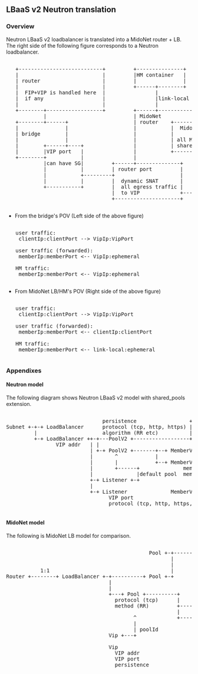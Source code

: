 ## LBaaS v2 Neutron translation

### Overview

Neutron LBaaS v2 loadbalancer is translated into a MidoNet router + LB.
The right side of the following figure corresponds to a Neutron
loadbalancer.

<pre>

   +---------------------------+         +---------------+
   |                           |         |HM container   |
   | router                    |         |               |
   |                           |         +------+--------+
   |  FIP+VIP is handled here  |                |
   |  if any                   |                |link-local addresses
   |                           |                |
   +--------+------------------+         +------+---------------+
            |                            | MidoNet              |
   +--------+------+                     | router    +----------+--------+
   |               |                     |           |  MidoNet LB       |
   | bridge        |                     |           |                   |
   |               |                     |           | all MidoNet VIPs  |
   |        +------+----+                |           | share the same IP |
   |        |VIP port   |                |           +----------+--------+
   +--------+           |                |                      |
            |can have SG|         +------+--------------+       |
            |           |         | router port         |       |
            |           +---------+                     |       |
            |           |         |  dynamic SNAT       |       |
            +-----------+         |  all egress traffic |       |
                                  |  to VIP             +-------+
                                  +---------------------+

</pre>

* From the bridge's POV (Left side of the above figure)

<pre>

   user traffic:
    clientIp:clientPort --> VipIp:VipPort

   user traffic (forwarded):
    memberIp:memberPort <-- VipIp:ephemeral

   HM traffic:
    memberIp:memberPort <-- VipIp:ephemeral

</pre>

* From MidoNet LB/HM's POV (Right side of the above figure)

<pre>

   user traffic:
    clientIp:clientPort --> VipIp:VipPort

   user traffic (forwarded):
    memberIp:memberPort <-- clientIp:clientPort

   HM traffic:
    memberIp:memberPort <-- link-local:ephemeral

</pre>

### Appendixes

#### Neutron model

The following diagram shows Neutron LBaaS v2 model
with shared_pools extension.

<pre>

                               persistence                 +-+ HealthMonitorV2
Subnet +-+-+ LoadBalancer      protocol (tcp, http, https) |
         |                     algorithm (RR etc)          |1:1
         +-+ LoadBalancer ++-+---PoolV2 +------------------+
                VIP addr   | |
                           | +-+ PoolV2 +-------+--+ MemberV2
                           |       ^            |
                           |       |            +--+ MemberV2 +------++ Subnet
                           |       +------+              member addr |
                           |              |default pool  member port |
                           +-+ Listener +-+                          |
                           |                                         |
                           +-+ Listener              MemberV2 +------+
                                 VIP port
                                 protocol (tcp, http, https, https-terminated)

</pre>

#### MidoNet model

The following is MidoNet LB model for comparison.

<pre>

                                              Pool +-+--------+ HealthMonitor
                                                     |
                                                     |
           1:1                                       |
Router +--------+ LoadBalancer +-+----------+ Pool +-+
                                 |
                                 |
                                 +---+ Pool +----------+
                                   protocol (tcp)      |
                                   method (RR)         +-----+ PoolMember
                                                       |
                                         ^             +-----+ PoolMember
                                         |                      member addr
                                         | poolId               member port
                                 Vip +---+

                                 Vip
                                   VIP addr
                                   VIP port
                                   persistence

</pre>
